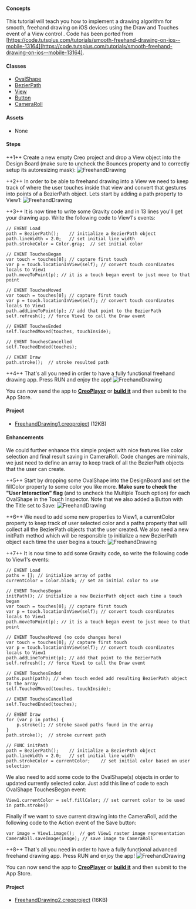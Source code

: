 #### Concepts
This tutorial will teach you how to implement a drawing algorithm for smooth, freehand drawing on iOS devices using the Draw and Touches event of a View control . Code has been ported from [https://code.tutsplus.com/tutorials/smooth-freehand-drawing-on-ios--mobile-13164](https://code.tutsplus.com/tutorials/smooth-freehand-drawing-on-ios--mobile-13164).

#### Classes
* [OvalShape](../classes/OvalShape.md)
* [BezierPath](../classes/BezierPath.md)
* [View](../classes/View.md)
* [Button](../classes/Button.md)
* [CameraRoll](../classes/CameraRoll.md)

#### Assets
* None

#### Steps
++1++ Create a new empty Creo project and drop a View object into the Design Board (make sure to uncheck the Bounces property and to correctly setup its autoresizing mask):
![FreehandDrawing](../images/tutorials/freehand-drawing-2.png)

++2++ In order to be able to freehand drawing into a View we need to keep track of where the user touches inside that view and convert that gestures into points of a BezierPath object. Lets start by adding a path property to View1:
![FreehandDrawing](../images/tutorials/freehand-drawing-3.png)

++3++ It is now time to write some Gravity code and in 13 lines you'll get your drawing app. Write the following code to View1's events:
```
// EVENT Load
path = BezierPath();	// initialize a BezierPath object
path.lineWidth = 2.0;	// set initial line width
path.strokeColor = Color.gray;	// set initial color

// EVENT TouchesBegan
var touch = touches[0];	// capture first touch
var p = touch.locationInView(self); // convert touch coordinates locals to View1
path.moveToPoint(p); // it is a touch began event to just move to that point

// EVENT TouchesMoved
var touch = touches[0];	// capture first touch
var p = touch.locationInView(self);	// convert touch coordinates locals to View1
path.addLineToPoint(p);	// add that point to the BezierPath
self.refresh(); // force View1 to call the Draw event

// EVENT TouchesEnded
self.TouchedMoved(touches, touchInside);

// EVENT TouchesCancelled
self.TouchedEnded(touches);

// EVENT Draw
path.stroke();	// stroke resulted path
```

++4++ That's all you need in order to have a fully functional freehand drawing app. Press RUN and enjoy the app!
![FreehandDrawing](../images/tutorials/drawing1.gif)

You can now send the app to **[CreoPlayer](../creo/creoplayer.md)** or **[build it](../creo/build-your-app.md)** and then submit to the App Store.

#### Project
* [FreehandDrawing1.creoproject](../assets/drawing1.zip) (12KB)


#### Enhancements
We could further enhance this simple project with nice features like color selection and final result saving in CameraRoll. Code changes are minimals, we just need to define an array to keep track of all the BezierPath objects that the user can create.

++5++ Start by dropping some OvalShape into the DesignBoard and set the fillColor property to some color you like more. **Make sure to check the "User Interaction" flag** (and to uncheck the Multiple Touch option) for each OvalShape in the Touch Inspector. Note that we also added a Button with the Title set to Save:
![FreehandDrawing](../images/tutorials/freehand-drawing-4.png)

++6++ We need to add some new properties to View1, a currentColor property to keep track of user selected color and a paths property that will collect all the BezierPath objects that the user created. We also need a new initPath method which will be responsible to initialize a new BezierPath object each time the user begins a touch:
![FreehandDrawing](../images/tutorials/freehand-drawing-5.png)

++7++ It is now time to add some Gravity code, so write the following code to View1's events:
```
// EVENT Load
paths = []; // initialize array of paths
currentColor = Color.black; // set an initial color to use

// EVENT TouchesBegan
initPath(); // initialize a new BezierPath object each time a touch began
var touch = touches[0];	// capture first touch
var p = touch.locationInView(self); // convert touch coordinates locals to View1
path.moveToPoint(p); // it is a touch began event to just move to that point

// EVENT TouchesMoved (no code changes here)
var touch = touches[0];	// capture first touch
var p = touch.locationInView(self);	// convert touch coordinates locals to View1
path.addLineToPoint(p);	// add that point to the BezierPath
self.refresh(); // force View1 to call the Draw event

// EVENT TouchesEnded
paths.push(path); // when touch ended add resulting BezierPath object to the array
self.TouchedMoved(touches, touchInside);

// EVENT TouchesCancelled
self.TouchedEnded(touches);

// EVENT Draw
for (var p in paths) {
	p.stroke(); // stroke saved paths found in the array
}
path.stroke();	// stroke current path

// FUNC initPath
path = BezierPath();	// initialize a BezierPath object
path.lineWidth = 2.0;	// set initial line width
path.strokeColor = currentColor;	// set initial color based on user selection
```

We also need to add some code to the OvalShape(s) objects in order to updated currently selected color. Just add this line of code to each OvalShape TouchesBegan event:
```
View1.currentColor = self.fillColor; // set current color to be used in path.stroke()
```

Finally if we want to save current drawing into the CameraRoll, add the following code to the Action event of the Save button:
```
var image = View1.image();	// get View1 raster image representation
CameraRoll.saveImage(image); // save image to CameraRoll
```

++8++ That's all you need in order to have a fully functional advanced freehand drawing app. Press RUN and enjoy the app!
![FreehandDrawing](../images/tutorials/drawing2.gif)

You can now send the app to **[CreoPlayer](../creo/creoplayer.md)** or **[build it](../creo/build-your-app.md)** and then submit to the App Store.

#### Project
* [FreehandDrawing2.creoproject](../assets/drawing2.zip) (16KB)
